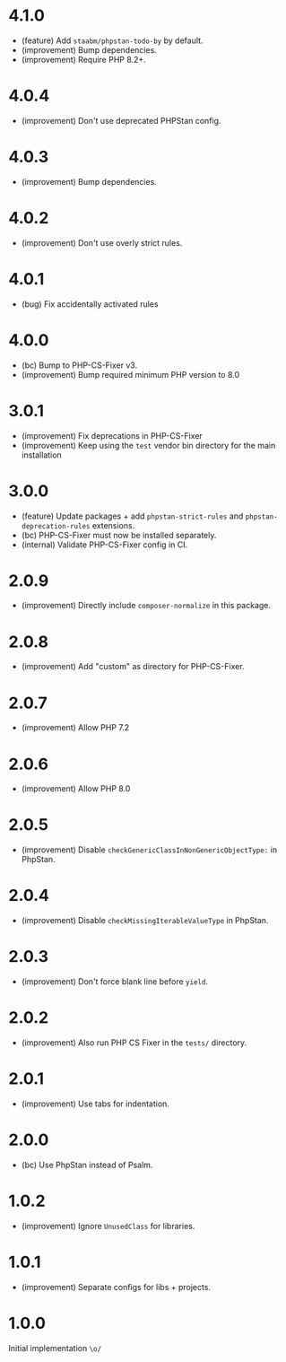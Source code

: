 4.1.0
=====

* (feature) Add `staabm/phpstan-todo-by` by default.
* (improvement) Bump dependencies.
* (improvement) Require PHP 8.2+.


4.0.4
=====

*	(improvement) Don't use deprecated PHPStan config.


4.0.3
=====

*	(improvement) Bump dependencies.


4.0.2
=====

*	(improvement) Don't use overly strict rules.


4.0.1
=====

*	(bug) Fix accidentally activated rules


4.0.0
=====

*	(bc) Bump to PHP-CS-Fixer v3.
*	(improvement) Bump required minimum PHP version to 8.0


3.0.1
=====

*	(improvement) Fix deprecations in PHP-CS-Fixer
*	(improvement) Keep using the `test` vendor bin directory for the main installation


3.0.0
=====

*	(feature) Update packages + add `phpstan-strict-rules` and `phpstan-deprecation-rules` extensions.
*	(bc) PHP-CS-Fixer must now be installed separately.
*	(internal) Validate PHP-CS-Fixer config in CI.


2.0.9
=====

*   (improvement) Directly include `composer-normalize` in this package.


2.0.8
=====

*   (improvement) Add "custom" as directory for PHP-CS-Fixer.


2.0.7
=====

*   (improvement) Allow PHP 7.2


2.0.6
=====

*   (improvement) Allow PHP 8.0


2.0.5
=====

*   (improvement) Disable `checkGenericClassInNonGenericObjectType:` in PhpStan.


2.0.4
=====

*   (improvement) Disable `checkMissingIterableValueType` in PhpStan.


2.0.3
=====

*   (improvement) Don't force blank line before `yield`.


2.0.2
=====

*   (improvement) Also run PHP CS Fixer in the `tests/` directory.


2.0.1
=====

*   (improvement) Use tabs for indentation.


2.0.0
=====

*   (bc) Use PhpStan instead of Psalm.


1.0.2
=====

*   (improvement) Ignore `UnusedClass` for libraries.


1.0.1
=====

*   (improvement) Separate configs for libs + projects.


1.0.0
=====

Initial implementation `\o/`
